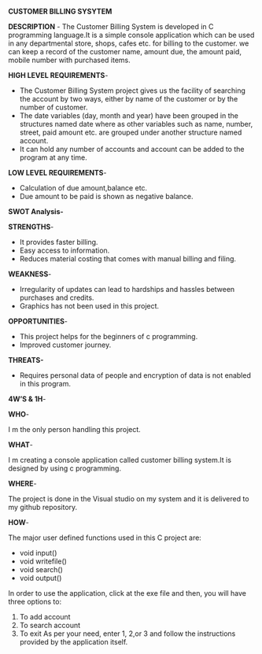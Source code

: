 **CUSTOMER BILLING SYSYTEM**

**DESCRIPTION** - 
The Customer Billing System is developed in C programming language.It is a simple console application which can be used in any departmental store, shops, cafes etc. for billing to the customer.  we can keep a record of the customer name, amount due, the amount paid, mobile number with purchased items.

**HIGH LEVEL REQUIREMENTS**-
-	The Customer Billing System project  gives us the facility of searching the account by two ways, either by name of the customer or by the number of customer.
- The date variables (day, month and year) have been grouped in the structures named date where as other variables such as name, number, street, paid amount etc. are grouped under another structure named account.
-	It can hold any number of accounts and account can be added to the program at any time.

**LOW LEVEL REQUIREMENTS**-
-	Calculation of due amount,balance etc.
-	Due amount to be paid is shown as negative balance.

**SWOT Analysis-**

**STRENGTHS**-
-	It provides faster billing.
-	Easy access to information.
-	Reduces material costing that comes with manual billing and filing.

**WEAKNESS**-
-	Irregularity of updates can lead to hardships and hassles between purchases and credits.
-	Graphics has not been used in this project.

**OPPORTUNITIES**-
-	This project helps for the beginners of c programming.
-	Improved customer journey.

**THREATS-**
-	Requires personal data of people and encryption of data is not enabled in this program.

**4W’S & 1H**-

**WHO**-

I m the only person handling this project.

**WHAT**-

I m creating a console application called customer billing system.It is designed by using c programming.

**WHERE**-

The project is done in the Visual studio on my system and it is delivered to my github repository.

**HOW**-

The major user defined functions used in this C project are:
-	void input()
-	void writefile()
-	void search()
-	void output()

 In order to use the application, click at the exe file and then, you will have three options to:
1.	To add account
2.	To search account
3.	To exit
As per your need, enter 1, 2,or 3 and follow the instructions provided by the application itself.









